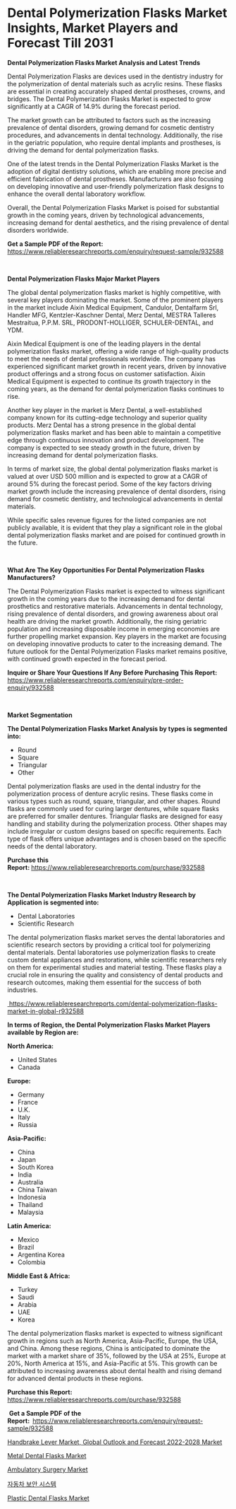 <p><h1>Dental Polymerization Flasks Market Insights, Market Players and Forecast Till 2031</h1></p><p><strong>Dental Polymerization Flasks Market Analysis and Latest Trends</strong></p>
<p><p>Dental Polymerization Flasks are devices used in the dentistry industry for the polymerization of dental materials such as acrylic resins. These flasks are essential in creating accurately shaped dental prostheses, crowns, and bridges. The Dental Polymerization Flasks Market is expected to grow significantly at a CAGR of 14.9% during the forecast period.</p><p>The market growth can be attributed to factors such as the increasing prevalence of dental disorders, growing demand for cosmetic dentistry procedures, and advancements in dental technology. Additionally, the rise in the geriatric population, who require dental implants and prostheses, is driving the demand for dental polymerization flasks.</p><p>One of the latest trends in the Dental Polymerization Flasks Market is the adoption of digital dentistry solutions, which are enabling more precise and efficient fabrication of dental prostheses. Manufacturers are also focusing on developing innovative and user-friendly polymerization flask designs to enhance the overall dental laboratory workflow.</p><p>Overall, the Dental Polymerization Flasks Market is poised for substantial growth in the coming years, driven by technological advancements, increasing demand for dental aesthetics, and the rising prevalence of dental disorders worldwide.</p></p>
<p><strong>Get a Sample PDF of the Report:&nbsp;</strong> <a href="https://www.reliableresearchreports.com/enquiry/request-sample/932588">https://www.reliableresearchreports.com/enquiry/request-sample/932588</a></p>
<p>&nbsp;</p>
<p><strong>Dental Polymerization Flasks Major Market Players</strong></p>
<p><p>The global dental polymerization flasks market is highly competitive, with several key players dominating the market. Some of the prominent players in the market include Aixin Medical Equipment, Candulor, Dentalfarm Srl, Handler MFG, Kentzler-Kaschner Dental, Merz Dental, MESTRA Talleres Mestraitua, P.P.M. SRL, PRODONT-HOLLIGER, SCHULER-DENTAL, and YDM.</p><p>Aixin Medical Equipment is one of the leading players in the dental polymerization flasks market, offering a wide range of high-quality products to meet the needs of dental professionals worldwide. The company has experienced significant market growth in recent years, driven by innovative product offerings and a strong focus on customer satisfaction. Aixin Medical Equipment is expected to continue its growth trajectory in the coming years, as the demand for dental polymerization flasks continues to rise.</p><p>Another key player in the market is Merz Dental, a well-established company known for its cutting-edge technology and superior quality products. Merz Dental has a strong presence in the global dental polymerization flasks market and has been able to maintain a competitive edge through continuous innovation and product development. The company is expected to see steady growth in the future, driven by increasing demand for dental polymerization flasks.</p><p>In terms of market size, the global dental polymerization flasks market is valued at over USD 500 million and is expected to grow at a CAGR of around 5% during the forecast period. Some of the key factors driving market growth include the increasing prevalence of dental disorders, rising demand for cosmetic dentistry, and technological advancements in dental materials.</p><p>While specific sales revenue figures for the listed companies are not publicly available, it is evident that they play a significant role in the global dental polymerization flasks market and are poised for continued growth in the future.</p></p>
<p>&nbsp;</p>
<p><strong>What Are The Key Opportunities For Dental Polymerization Flasks Manufacturers?</strong></p>
<p><p>The Dental Polymerization Flasks market is expected to witness significant growth in the coming years due to the increasing demand for dental prosthetics and restorative materials. Advancements in dental technology, rising prevalence of dental disorders, and growing awareness about oral health are driving the market growth. Additionally, the rising geriatric population and increasing disposable income in emerging economies are further propelling market expansion. Key players in the market are focusing on developing innovative products to cater to the increasing demand. The future outlook for the Dental Polymerization Flasks market remains positive, with continued growth expected in the forecast period.</p></p>
<p><strong>Inquire or Share Your Questions If Any Before Purchasing This Report:</strong> <a href="https://www.reliableresearchreports.com/enquiry/pre-order-enquiry/932588">https://www.reliableresearchreports.com/enquiry/pre-order-enquiry/932588</a></p>
<p>&nbsp;</p>
<p><strong>Market Segmentation</strong></p>
<p><strong>The Dental Polymerization Flasks Market Analysis by types is segmented into:</strong></p>
<p><ul><li>Round</li><li>Square</li><li>Triangular</li><li>Other</li></ul></p>
<p><p>Dental polymerization flasks are used in the dental industry for the polymerization process of denture acrylic resins. These flasks come in various types such as round, square, triangular, and other shapes. Round flasks are commonly used for curing larger dentures, while square flasks are preferred for smaller dentures. Triangular flasks are designed for easy handling and stability during the polymerization process. Other shapes may include irregular or custom designs based on specific requirements. Each type of flask offers unique advantages and is chosen based on the specific needs of the dental laboratory.</p></p>
<p><strong>Purchase this Report:&nbsp;</strong><a href="https://www.reliableresearchreports.com/purchase/932588">https://www.reliableresearchreports.com/purchase/932588</a></p>
<p>&nbsp;</p>
<p><strong>The Dental Polymerization Flasks Market Industry Research by Application is segmented into:</strong></p>
<p><ul><li>Dental Laboratories</li><li>Scientific Research</li></ul></p>
<p><p>The dental polymerization flasks market serves the dental laboratories and scientific research sectors by providing a critical tool for polymerizing dental materials. Dental laboratories use polymerization flasks to create custom dental appliances and restorations, while scientific researchers rely on them for experimental studies and material testing. These flasks play a crucial role in ensuring the quality and consistency of dental products and research outcomes, making them essential for the success of both industries.</p></p>
<p><a href="https://www.reliableresearchreports.com/dental-polymerization-flasks-market-in-global-r932588">&nbsp;https://www.reliableresearchreports.com/dental-polymerization-flasks-market-in-global-r932588</a></p>
<p><strong>In terms of Region, the Dental Polymerization Flasks Market Players available by Region are:</strong></p>
<p>
    <p> <strong> North America: </strong>
        <ul>
            <li>United States</li>
            <li>Canada</li>
        </ul>
        </p> 
    <p> <strong> Europe: </strong>
        <ul>
            <li>Germany</li>
            <li>France</li>
            <li>U.K.</li>
            <li>Italy</li>
            <li>Russia</li>
        </ul>
        </p> 
    <p> <strong> Asia-Pacific: </strong>
        <ul>
            <li>China</li>
            <li>Japan</li>
            <li>South Korea</li>
            <li>India</li>
            <li>Australia</li>
            <li>China Taiwan</li>
            <li>Indonesia</li>
            <li>Thailand</li>
            <li>Malaysia</li>
        </ul>
        </p> 
    <p> <strong> Latin America: </strong>
        <ul>
            <li>Mexico</li>
            <li>Brazil</li>
            <li>Argentina Korea</li>
            <li>Colombia</li>
        </ul>
        </p> 
    <p> <strong> Middle East & Africa: </strong>
        <ul>
            <li>Turkey</li>
            <li>Saudi</li>
            <li>Arabia</li>
            <li>UAE</li>
            <li>Korea</li>
        </ul>
    </p>
    </p>
<p><p>The dental polymerization flasks market is expected to witness significant growth in regions such as North America, Asia-Pacific, Europe, the USA, and China. Among these regions, China is anticipated to dominate the market with a market share of 35%, followed by the USA at 25%, Europe at 20%, North America at 15%, and Asia-Pacific at 5%. This growth can be attributed to increasing awareness about dental health and rising demand for advanced dental products in these regions.</p></p>
<p><strong>Purchase this Report: </strong><a href="https://www.reliableresearchreports.com/purchase/932588">https://www.reliableresearchreports.com/purchase/932588</a></p>
<p>&nbsp;<strong>Get a Sample PDF of the Report:&nbsp;&nbsp;</strong><a href="https://www.reliableresearchreports.com/enquiry/request-sample/932588">https://www.reliableresearchreports.com/enquiry/request-sample/932588</a></p>
<p><strong></strong></p>
<p><p><a href="https://issuu.com/reportprime-2/docs/handbrake-lever-market-global-outlo_3937a6f03057b9">Handbrake Lever Market, Global Outlook and Forecast 2022-2028 Market</a></p><p><a href="https://github.com/ashepherd82/Market-Research-Report-List-6/blob/main/metal-dental-flasks-market.md">Metal Dental Flasks Market</a></p><p><a href="https://medium.com/@colin.arnold9078/comprehensive-analysis-of-the-global-ambulatory-surgery-market-growth-trends-market-forecasts-ecea59e34346">Ambulatory Surgery Market</a></p><p><a href="https://medium.com/@greggibson7876/%EC%9E%90%EB%8F%99%EC%B0%A8-%EB%B3%B4%EC%95%88-%EC%8B%9C%EC%8A%A4%ED%85%9C-%EC%8B%9C%EC%9E%A5-%ED%98%81%EB%AA%85-2024-2031-%EB%8B%A4%EC%9D%8C-10%EB%85%84%EC%9D%84-%ED%98%95%EC%84%B1%ED%95%98%EB%8A%94-%EC%8B%9C%EC%9E%A5-%EB%8F%99%ED%96%A5-21400fc72e8d">자동차 보안 시스템</a></p><p><a href="https://github.com/irfadac/Market-Research-Report-List-4/blob/main/plastic-dental-flasks-market.md">Plastic Dental Flasks Market</a></p></p>